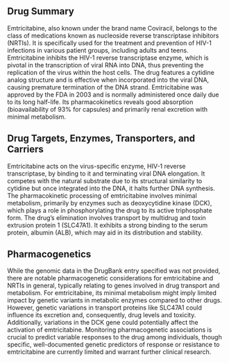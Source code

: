 ## Drug Summary
Emtricitabine, also known under the brand name Coviracil, belongs to the class of medications known as nucleoside reverse transcriptase inhibitors (NRTIs). It is specifically used for the treatment and prevention of HIV-1 infections in various patient groups, including adults and teens. Emtricitabine inhibits the HIV-1 reverse transcriptase enzyme, which is pivotal in the transcription of viral RNA into DNA, thus preventing the replication of the virus within the host cells. The drug features a cytidine analog structure and is effective when incorporated into the viral DNA, causing premature termination of the DNA strand. Emtricitabine was approved by the FDA in 2003 and is normally administered once daily due to its long half-life. Its pharmacokinetics reveals good absorption (bioavailability of 93% for capsules) and primarily renal excretion with minimal metabolism.

## Drug Targets, Enzymes, Transporters, and Carriers
Emtricitabine acts on the virus-specific enzyme, HIV-1 reverse transcriptase, by binding to it and terminating viral DNA elongation. It competes with the natural substrate due to its structural similarity to cytidine but once integrated into the DNA, it halts further DNA synthesis. The pharmacokinetic processing of emtricitabine involves minimal metabolism, primarily by enzymes such as deoxycytidine kinase (DCK), which plays a role in phosphorylating the drug to its active triphosphate form. The drug’s elimination involves transport by multidrug and toxin extrusion protein 1 (SLC47A1). It exhibits a strong binding to the serum protein, albumin (ALB), which may aid in its distribution and stability.

## Pharmacogenetics
While the genomic data in the DrugBank entry specified was not provided, there are notable pharmacogenetic considerations for emtricitabine and NRTIs in general, typically relating to genes involved in drug transport and metabolism. For emtricitabine, its minimal metabolism might imply limited impact by genetic variants in metabolic enzymes compared to other drugs. However, genetic variations in transport proteins like SLC47A1 could influence its excretion and, consequently, drug levels and toxicity. Additionally, variations in the DCK gene could potentially affect the activation of emtricitabine. Monitoring pharmacogenetic associations is crucial to predict variable responses to the drug among individuals, though specific, well-documented genetic predictors of response or resistance to emtricitabine are currently limited and warrant further clinical research.
